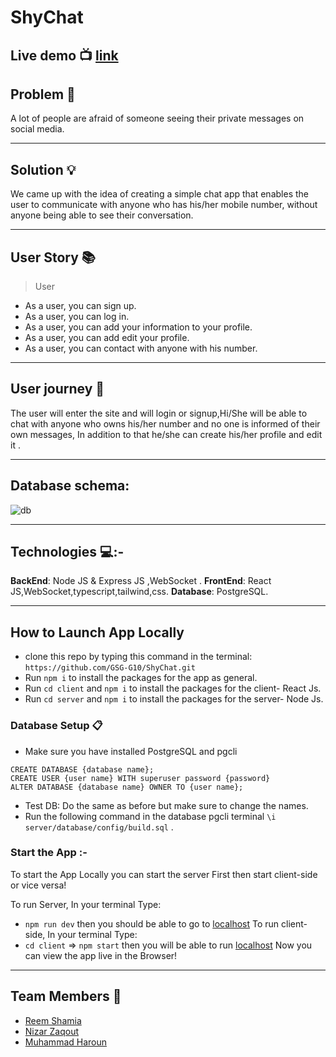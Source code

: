 # ShyChat

## Live demo :tv:  [link]()

## Problem :memo: 
A lot of people are afraid of someone seeing their private messages on social media.

--------
## Solution :bulb:

We came up with the idea of creating a simple chat app that enables the user to communicate with anyone who has his/her mobile number, without anyone being able to see their conversation.

---------------
## User Story  :books: 

> User
* As a user, you can sign up.
* As a user, you can log in.
* As a user, you can add your information to your profile.
* As a user, you can add edit your profile.
* As a user, you can contact with anyone with his number.
--------------------------
## User journey  :open_book:
The user will enter the site and will login or signup,Hi/She will be able to chat with anyone who owns his/her number and no one is informed of their own messages, In addition to that he/she can create his/her profile and edit it .

-----

## Database schema: 

![db](https://user-images.githubusercontent.com/71079908/142997002-c2680b2f-03dd-481d-90b9-bb575d742b31.png)

------
## Technologies 💻:-
**BackEnd**: Node JS & Express JS ,WebSocket .
**FrontEnd**: React JS,WebSocket,typescript,tailwind,css.
**Database**: PostgreSQL.

-----------
## How to Launch App Locally
 * clone this repo by typing this command in the terminal:
 ```https://github.com/GSG-G10/ShyChat.git```
* Run `npm i` to install the packages for the app as general.
* Run `cd client` and `npm i` to install the packages for the client- React Js.
* Run `cd server` and `npm i` to install the packages for the server- Node Js.
### Database Setup 📋
* Make sure you have installed PostgreSQL and pgcli
```
CREATE DATABASE {database name};
CREATE USER {user name} WITH superuser password {password}
ALTER DATABASE {database name} OWNER TO {user name};
```
* Test DB:
 Do the same as before but make sure to change the names.
* Run the following command in the database pgcli terminal
`\i server/database/config/build.sql` .


### Start the App :-
To start the App Locally you can start the server First then start client-side or vice versa!

To run Server, In your terminal Type:

* `npm run dev` then you should be able to go to [localhost](http://localhost:5000/) 
 To run client-side, In your terminal Type:
* `cd client` => `npm start` then you will be able to run [localhost](http://localhost:3000/) 
Now you can view the app live in the Browser!
------------------
## Team Members :busts_in_silhouette:
* [Reem Shamia](https://github.com/reemsh2000)
* [Nizar Zaqout](https://github.com/Nizar7zak)
* [Muhammad Haroun](https://github.com/muhammadharoun)